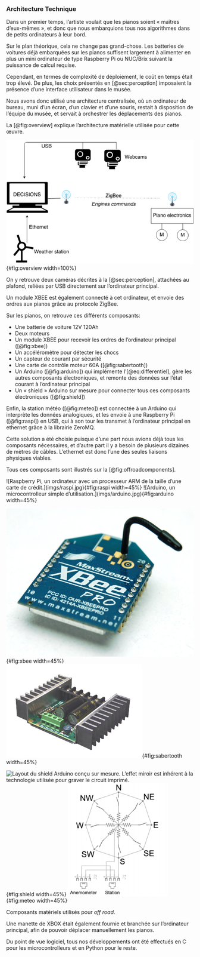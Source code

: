 ### Architecture Technique

Dans un premier temps, l’artiste voulait que les pianos soient « maîtres d’eux-mêmes », et donc que nous embarquions
tous nos algorithmes dans de petits ordinateurs à leur bord.

Sur le plan théorique, cela ne change pas grand-chose. Les batteries de voitures déjà embarquées sur les pianos
suffisent largement à alimenter en plus un mini ordinateur de type Raspberry Pi ou NUC/Brix suivant la puissance de
calcul requise.

Cependant, en termes de complexité de déploiement, le coût en temps était trop élevé. De plus, les choix présentés en
[@sec:perception] imposaient la présence d’une interface utilisateur dans le musée.

Nous avons donc utilisé une architecture centralisée, où un ordinateur de bureau, muni d’un écran, d’un clavier et
d’une souris, restait à disposition de l’équipe du musée, et servait à orchestrer les déplacements des
pianos.

La [@fig:overview] explique l’architecture matérielle utilisée pour cette œuvre.

![Architecture matérielle de l’œuvre *off road*.](imgs/overview.png){#fig:overview width=100%}

On y retrouve deux caméras décrites à la [@sec:perception], attachées au plafond, reliées par USB directement sur
l’ordinateur principal.

Un module XBEE est également connecté à cet ordinateur, et envoie des ordres aux pianos grâce au protocole ZigBee.

Sur les pianos, on retrouve ces différents composants:

* Une batterie de voiture 12V 120Ah
* Deux moteurs
* Un module XBEE pour recevoir les ordres de l’ordinateur principal ([@fig:xbee])
* Un accéléromètre pour détecter les chocs
* Un capteur de courant par sécurité
* Une carte de contrôle moteur 60A ([@fig:sabertooth])
* Un Arduino ([@fig:arduino]) qui implémente l’[@eq:differentiel], gère les autres composants électroniques, et remonte
  des données sur l’état courant à l’ordinateur principal
* Un « shield » Arduino sur mesure pour connecter tous ces composants électroniques ([@fig:shield])

Enfin, la station météo ([@fig:meteo]) est connectée à un Arduino qui interprète les données analogiques, et les envoie
à une Raspberry Pi ([@fig:raspi]) en USB, qui à son tour les transmet à l’ordinateur principal en ethernet grâce à la
librairie ZeroMQ.

Cette solution a été choisie puisque d’une part nous avions déjà tous les composants nécessaires, et d’autre part il y
a besoin de plusieurs dizaines de mètres de câbles. L’ethernet est donc l’une des seules liaisons physiques viables.

Tous ces composants sont illustrés sur la [@fig:offroadcomponents].

<div id="fig:offroadcomponents">
![Raspberry Pi, un ordinateur avec un processeur ARM de la taille d’une carte de crédit.](imgs/raspi.jpg){#fig:raspi
width=45%}
![Arduino, un microcontrolleur simple d’utilisation.](imgs/arduino.jpg){#fig:arduino width=45%}

![Module XBEE, pour transmettre des données sans fil.](imgs/xbee.jpg){#fig:xbee width=45%}
![Carte de contrôle moteurs.](imgs/sabertooth.png){#fig:sabertooth width=45%}

![Layout du shield Arduino conçu sur mesure. L’effet miroir est inhérent à la technologie utilisée pour graver le
circuit imprimé.](imgs/kennim.png){#fig:shield width=45%}
![Schéma électrique de la girouette et de l’anémomètre utilisé.](imgs/analog.png){#fig:meteo width=45%}

Composants matériels utilisés pour *off road*.
</div>

Une manette de XBOX était également fournie et branchée sur l’ordinateur principal, afin de pouvoir déplacer
manuellement les pianos.

Du point de vue logiciel, tous nos développements ont été effectués en C pour les microcontrolleurs et en Python pour
le reste.
